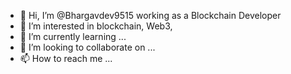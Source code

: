 - 👋 Hi, I’m @Bhargavdev9515 working as a Blockchain Developer
- 👀 I’m interested in blockchain, Web3,
- 🌱 I’m currently learning ...
- 💞️ I’m looking to collaborate on ...
- 📫 How to reach me ...

<!---
Bhargavdev9515/Bhargavdev9515 is a ✨ special ✨ repository because its `README.md` (this file) appears on your GitHub profile.
You can click the Preview link to take a look at your changes.
--->
